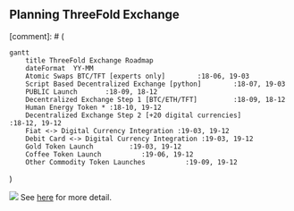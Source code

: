 ## Planning ThreeFold Exchange

[comment]: # (
```mermaid
gantt
    title ThreeFold Exchange Roadmap
    dateFormat  YY-MM
    Atomic Swaps BTC/TFT [experts only]        :18-06, 19-03
    Script Based Decentralized Exchange [python]        :18-07, 19-03
    PUBLIC Launch       :18-09, 18-12    
    Decentralized Exchange Step 1 [BTC/ETH/TFT]         :18-09, 18-12
    Human Energy Token * :18-10, 19-12
    Decentralized Exchange Step 2 [+20 digital currencies]          :18-12, 19-12
    Fiat <-> Digital Currency Integration :19-03, 19-12
    Debit Card <-> Digital Currency Integration :19-03, 19-12
    Gold Token Launch         :19-03, 19-12
    Coffee Token Launch          :19-06, 19-12
    Other Commodity Token Launches          :19-09, 19-12
```
)

![](images/exchange.png)
See [here](https://raw.githubusercontent.com/threefoldfoundation/info_foundation/development/docs/strategy/images/exchange.png) for more detail.